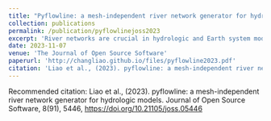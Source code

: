 ```yaml
---
title: "Pyflowline: a mesh-independent river network generator for hydrologic models"
collection: publications
permalink: /publication/pyflowlinejoss2023
excerpt: 'River networks are crucial in hydrologic and Earth system models. Accurately representing river networks in hydrologic models requires considering the model spatial resolution and computational mesh. However, current river network representation methods often have several limitations: (1) vector-based; (2) they perform poorly at coarse resolution (3) they do not support unstructured meshes. To overcome these limitations, we developed PyFlowline, a Python package that generates mesh-independent river networks. With PyFlowline, hydrologic modelers can generate conceptual river networks at various spatial resolutions for both structured and unstructured computational meshes. The generated river network datasets can be used by hydrologic models across scales.'
date: 2023-11-07
venue: 'The Journal of Open Source Software'
paperurl: 'http://changliao.github.io/files/pyflowline2023.pdf'
citation: 'Liao et al., (2023). pyflowline: a mesh-independent river network generator for hydrologic models. Journal of Open Source Software, 8(91), 5446, https://doi.org/10.21105/joss.05446'
---
```



Recommended citation: Liao et al., (2023). pyflowline: a mesh-independent river network generator for hydrologic models. Journal of Open Source Software, 8(91), 5446, https://doi.org/10.21105/joss.05446

